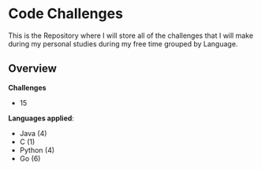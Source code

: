 # Code Challenges

This is the Repository where I will store all of the challenges that I will make during my personal studies during my free time grouped by Language.

## Overview 
**Challenges**
- 15

**Languages applied**: 
 - Java (4)
 - C (1)
 - Python (4)
 - Go (6)
